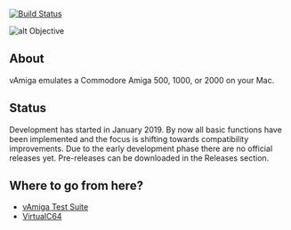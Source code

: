 [![Build Status](https://travis-ci.org/dirkwhoffmann/vAmiga.svg?branch=master)](https://travis-ci.org/dirkwhoffmann/vAmiga)

![alt Objective](http://www.dirkwhoffmann.de/vAMIGA/pics/objective8.png)

## About

vAmiga emulates a Commodore Amiga 500, 1000, or 2000 on your Mac.

## Status

Development has started in January 2019. By now all basic functions have been implemented and the focus is shifting towards compatibility improvements. Due to the early development phase	there are no official releases yet. Pre-releases can be downloaded in the Releases section.
   
## Where to go from here?

- [vAmiga Test Suite](https://github.com/dirkwhoffmann/vAmigaTS)
- [VirtualC64](https://github.com/dirkwhoffmann/VirtualC64)
